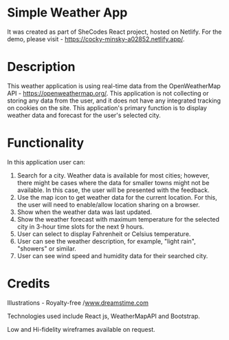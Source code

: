 # Simple Weather App

It was created as part of SheCodes React project, hosted on Netlify. For the demo, please visit - https://cocky-minsky-a02852.netlify.app/.

# Description 

This weather application is using real-time data from the OpenWeatherMap API - https://openweathermap.org/. This application is not collecting or storing any data from the user, and it does not have any integrated tracking on cookies on the site. This application's primary function is to display weather data and forecast for the user's selected city. 

# Functionality

In this application user can: 
1. Search for a city. Weather data is available for most cities; however, there might be cases where the data for smaller towns might not be available. In this case, the user will be presented with the feedback. 
2. Use the map icon to get weather data for the current location. For this, the user will need to enable/allow location sharing on a browser. 
3. Show when the weather data was last updated.
4. Show the weather forecast with maximum temperature for the selected city in 3-hour time slots for the next 9 hours. 
5. User can select to display Fahrenheit or Celsius temperature.
5. User can see the weather description, for example, "light rain", "showers" or similar.
6. User can see wind speed and humidity data for their searched city.

# Credits 
Illustrations - Royalty-free /www.dreamstime.com

Technologies used include React js, WeatherMapAPI and Bootstrap.

Low and Hi-fidelity wireframes available on request.

